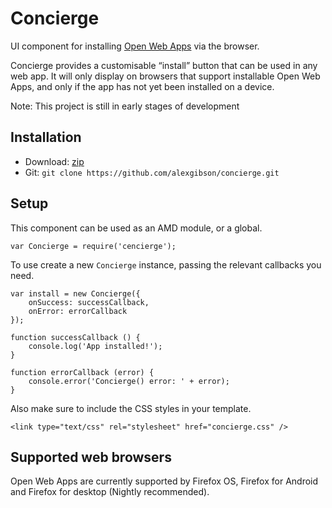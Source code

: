 Concierge
=========

UI component for installing [Open Web Apps](https://developer.mozilla.org/en-US/docs/Web/Apps) via the browser.

Concierge provides a customisable “install” button that can be used in any web app. It will only display on browsers that support installable Open Web Apps, and only if the app has not yet been installed on a device.

Note: This project is still in early stages of development

Installation
---------------------------------------

* Download: [zip](https://github.com/alexgibson/concierge/archive/master.zip)
* Git: `git clone https://github.com/alexgibson/concierge.git`

Setup
---------

This component can be used as an AMD module, or a global.

```
var Concierge = require('cencierge');
```

To use create a new `Concierge` instance, passing the relevant callbacks you need.

```
var install = new Concierge({
    onSuccess: successCallback,
    onError: errorCallback
});

function successCallback () {
    console.log('App installed!');
}

function errorCallback (error) {
    console.error('Concierge() error: ' + error);
}
```

Also make sure to include the CSS styles in your template.

```
<link type="text/css" rel="stylesheet" href="concierge.css" />
```

Supported web browsers
----------------------

Open Web Apps are currently supported by Firefox OS, Firefox for Android and Firefox for desktop (Nightly recommended).
